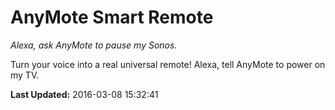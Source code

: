 # AnyMote Smart Remote
*Alexa, ask AnyMote to pause my Sonos.*

Turn your voice into a real universal remote! Alexa, tell AnyMote to power on my TV.

**Last Updated:** 2016-03-08 15:32:41